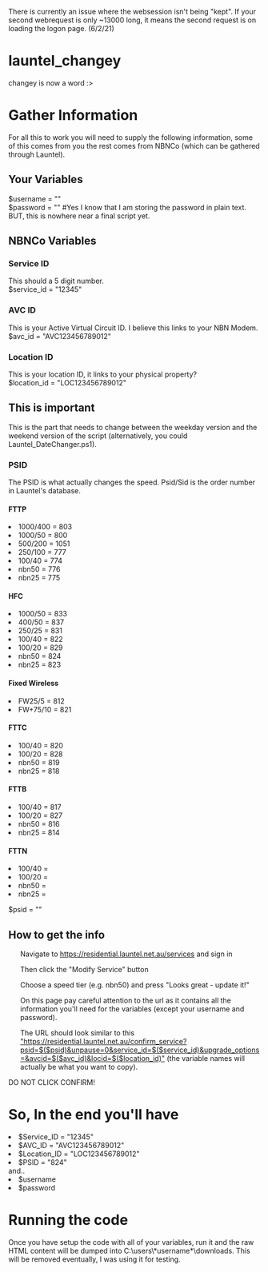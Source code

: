 There is currently an issue where the websession isn't being "kept". If your second webrequest is only ~13000 long, it means the second request is on loading the logon page. (6/2/21)


# launtel_changey
changey is now a word :>

<h1>Gather Information</h1>
For all this to work you will need to supply the following information, some of this comes from you the rest comes from NBNCo (which can be gathered through Launtel).

<h2>Your Variables</h2>
$username = ""<br>
$password = "" #Yes I know that I am storing the password in plain text. BUT, this is nowhere near a final script yet.

<h2>NBNCo Variables</h2>
<h3>Service ID</h3>
This should a 5 digit number.<br>
$service_id = "12345"
<h3>AVC ID</h3>
This is your Active Virtual Circuit ID. I believe this links to your NBN Modem.<br>
$avc_id = "AVC123456789012"
<h3>Location ID</h3>
This is your location ID, it links to your physical property?<br>
$location_id = "LOC123456789012"

<h2>This is important</h2>
This is the part that needs to change between the weekday version and the weekend version of the script (alternatively, you could Launtel_DateChanger.ps1). 
<h3>PSID</h3>
The PSID is what actually changes the speed. Psid/Sid is the order number in Launtel's database.
<h4>FTTP</h4>
<li>1000/400 = 803</li>
<li>1000/50 = 800</li>
<li>500/200 = 1051</li>
<li>250/100 = 777</li>
<li>100/40 = 774</li>
<li>nbn50 = 776</li>
<li>nbn25 = 775</li>
<h4>HFC</h4>
<li>1000/50 = 833</li>
<li>400/50 = 837</li>
<li>250/25 = 831</li>
<li>100/40 = 822</li>
<li>100/20 = 829</li>
<li>nbn50 = 824</li>
<li>nbn25 = 823</li>
<h4>Fixed Wireless</h4>
<li>FW25/5 = 812</li>
<li>FW+75/10 = 821</li>
<h4>FTTC</h4>
<li>100/40 = 820</li>
<li>100/20 = 828</li>
<li>nbn50 = 819</li>
<li>nbn25 = 818</li>
<h4>FTTB</h4>
<li>100/40 = 817</li>
<li>100/20 = 827</li>
<li>nbn50 = 816</li>
<li>nbn25 = 814</li>
<h4>FTTN</h4>
<li>100/40 = </li>
<li>100/20 = </li>
<li>nbn50 = </li>
<li>nbn25 = </li>

$psid = ""

<h2>How to get the info</h2>
<ol>Navigate to <a href="https://residential.launtel.net.au/services">https://residential.launtel.net.au/services</a> and sign in<br></ol>
<ol>Then click the "Modify Service" button<br></ol>
<ol>Choose a speed tier (e.g. nbn50) and press "Looks great - update it!"<br></ol>
<ol>On this page pay careful attention to the url as it contains all the information you'll need for the variables (except your username and password).<br></ol>
<ol>The URL should look similar to this <a href="https://residential.launtel.net.au/confirm_service?psid=$($psid)&unpause=0&service_id=$($service_id)&upgrade_options=&avcid=$($avc_id)&locid=$($location_id)">"https://residential.launtel.net.au/confirm_service?psid=$($psid)&unpause=0&service_id=$($service_id)&upgrade_options=&avcid=$($avc_id)&locid=$($location_id)"</a> (the variable names will actually be what you want to copy).<br></ol>
DO NOT CLICK CONFIRM!

<h1>So, In the end you'll have</h1>
<li>$Service_ID = "12345"</li>
<li>$AVC_ID = "AVC123456789012"</li>
<li>$Location_ID = "LOC123456789012"</li>
<li>$PSID = "824"</li>
and..
<li>$username</li>
<li>$password</li>


<h1>Running the code</h1>
Once you have setup the code with all of your variables, run it and the raw HTML content will be dumped into C:\users\*username*\downloads. This will be removed eventually, I was using it for testing.
